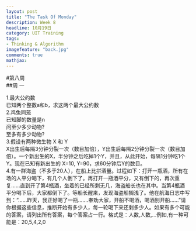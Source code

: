 ```yaml
---
layout: post
title: "The Task Of Monday"
description: Week 8
headline: 10月19日
category: UIT Training
tags:  
- Thinking & Algorithm
imagefeature: "back.jpg"
comments: true
mathjax: 
---
```


#第八周 <br>
##周 一 <br>

1.最大公约数 <br>
已知两个整数a和b，求这两个最大公约数 <br>
2.鸡兔同笼 <br>
已知脚的数量是n <br>
问至少多少动物? <br>
至多有多少动物? <br>
3.假设有两种微生物 X 和 Y <br>
X出生后每隔3分钟分裂一次（数目加倍），Y出生后每隔2分钟分裂一次（数目加倍）。一个新出生的X，半分钟之后吃掉1个Y，并且，从此开始，每隔1分钟吃1个Y。现在已知有新出生的 X=10, Y=90，求60分钟后Y的数目。<br>
4.有一群海盗（不多于20人），在船上比拼酒量。过程如下：打开一瓶酒，所有在场的人平分喝下，有几个人倒下了。再打开一瓶酒平分，又有倒下的，再次重复......直到开了第4瓶酒，坐着的已经所剩无几，海盗船长也在其中。当第4瓶酒平分喝下后，大家都倒下了。等船长醒来，发现海盗船搁浅了。他在航海日志中写到：“......昨天，我正好喝了一瓶.......奉劝大家，开船不喝酒，喝酒别开船......”请你根据这些信息，推断开始有多少人，每一轮喝下来还剩多少人。如果有多个可能的答案，请列出所有答案，每个答案占一行。格式是：人数,人数,...例如,有一种可能是：20,5,4,2,0 <br>
